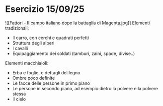 # Esercizio 15/09/25
![[Fattori - Il campo italiano dopo la battaglia di Magenta.jpg]]
Elementi tradizionali:
- Il carro, con cerchi e quadrati perfetti
- Struttura degli alberi
- I cavalli
- Equipaggiamento dei soldati (tamburi, zaini, spade, divise..)

Elementi macchiaioli:
- Erba e foglie, e dettagli del legno
- Ombre poco definite
- Le facce delle persone in primo piano
- Le persone in secondo piano, ad esempio dietro la polvere e la polvere stessa
- Il cielo